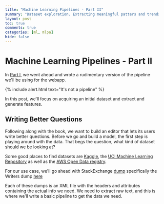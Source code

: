 ```yaml
---
title: "Machine Learning Pipelines - Part II"
summary: "Dataset exploration. Extracting meaningful patters and trends from data"
layout: post
toc: true
comments: true
categories: [ml, mlpa]
hide: false
---
```

# Machine Learning Pipelines - Part II

In [Part I](https://jsaurabh.dev/ml/mlpa/2020/02/26/ml-pipelines.html), we went ahead and wrote a rudimentary version of the pipeline we'll be using for the webapp. 

{% include alert.html text="It's not a pipeline" %}

In this post, we'll focus on acquiring an initial dataset and extract and generate features.

## Writing Better Questions

Following along with the book, we want to build an editor that lets its users write better questions. Before we go and build a model, the first step is playing around with the data. That begs the question, what kind of dataset should we be looking at?

Some good places to find datasets are [Kaggle](https://www.kaggle.com/datasets), the [UCI Machine Learning Repository](https://archive.ics.uci.edu/ml/index.php) as well as the [AWS Open Data registry](https://registry.opendata.aws/). 

For our use case, we'll go ahead with StackExchange [dump](https://archive.org/download/stackexchange) specifically the Writers dump [here](https://ia800107.us.archive.org/view_archive.php?archive=/27/items/stackexchange/writers.stackexchange.com.7z)

Each of these dumps is an XML file with the headers and attributes containing the actual info we need. We need to extract raw text, and this is where we'll write a basic pipeline to get the data we need.
